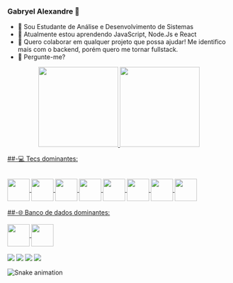 ### Gabryel Alexandre 👋

- 🔭 Sou Estudante de Análise e Desenvolvimento de Sistemas
- 🌱 Atualmente estou aprendendo JavaScript, Node.Js e React
- 👯 Quero colaborar em qualquer projeto que possa ajudar! Me identifico mais com o backend, porém quero me tornar fullstack.
- 💬 Pergunte-me?
<div align="center">
  <a href="https://github.com/Gabryel-Alexandre">
  <img height="180em" src="https://github-readme-stats.vercel.app/api?username=Gabryel-Alexandre&show_icons=true&theme=dark&include_all_commits=true&count_private=true"/>
  <img height="180em" src="https://github-readme-stats.vercel.app/api/top-langs/?username=Gabryel-Alexandre&layout=compact&langs_count=7&theme=dark"/>
</div>
  
##-💻 Tecs dominantes: 
  
<div><br>
  <img align="center" height="50" width="50" src="https://cdn.jsdelivr.net/gh/devicons/devicon/icons/java/java-original-wordmark.svg" />
  <img align="center" height="50" width="50" src="https://cdn.jsdelivr.net/gh/devicons/devicon/icons/spring/spring-original-wordmark.svg" />
  <img align="center" height="50" width="50" src="https://cdn.jsdelivr.net/gh/devicons/devicon/icons/python/python-original-wordmark.svg" />
  <img align="center" height="50" width="50" src="https://cdn.jsdelivr.net/gh/devicons/devicon/icons/javascript/javascript-plain.svg" />
  <img align="center" height="50" width="50" src="https://cdn.jsdelivr.net/gh/devicons/devicon/icons/html5/html5-plain-wordmark.svg" />
  <img align="center" height="50" width="50" src="https://cdn.jsdelivr.net/gh/devicons/devicon/icons/css3/css3-plain-wordmark.svg" />
  <img align="center" height="50" width="50" src="https://cdn.jsdelivr.net/gh/devicons/devicon/icons/bootstrap/bootstrap-plain-wordmark.svg" />
  <img align="center" height="50" width="50" src="https://cdn.jsdelivr.net/gh/devicons/devicon/icons/git/git-original-wordmark.svg" />
</div><br/>
##-🌐 Banco de dados dominantes:
<div><br>
   <img align="center" height="50" width="50" src="https://cdn.jsdelivr.net/gh/devicons/devicon/icons/mysql/mysql-original-wordmark.svg" />
   <img align="center" height="50" width="50" src="https://cdn.jsdelivr.net/gh/devicons/devicon/icons/postgresql/postgresql-original-wordmark.svg" />
</div></br>

<div> 
  <a href="https://www.instagram.com/gabryel_alexandre/" target="_blank"><img src="https://img.shields.io/badge/-Instagram-%23E4405F?style=for-the-badge&logo=instagram&logoColor=white" target="_blank"></a>
 <a href="https://api.whatsapp.com/send?phone=5583996897322" target="_blank"><img src="https://img.shields.io/badge/WhatsApp-25D366?style=for-the-badge&logo=whatsapp&logoColor=white" target="_blank"></a>
  <a href = "mailto:Gabryel2348369jg@gmail.com"><img src="https://img.shields.io/badge/-Gmail-%23333?style=for-the-badge&logo=gmail&logoColor=white" target="_blank"></a>
  <a href="https://www.linkedin.com/in/gabryel-alexandre-campos-da-silva-a748b1196/" target="_blank"><img src="https://img.shields.io/badge/-LinkedIn-%230077B5?style=for-the-badge&logo=linkedin&logoColor=white" target="_blank"></a> 
 
  ![Snake animation](https://github.com/Gabryel-Alexandre/Gabryel-Alexandre/blob/output/github-contribution-grid-snake.svg)
 
</div>

